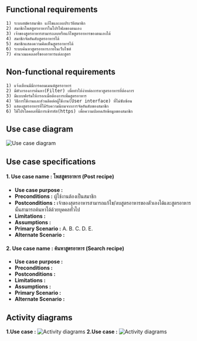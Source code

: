 ## Functional requirements ##

    1) ระบบสมัครสมาชิก แก้ไขและลบประวัติสมาชิก
    2) สมาชิกโพสสูตรอาหารในโปรไฟลของตนเอง
    3) เจ้าของสูตรอาหารสามารถลบหรือแก้ไขสูตรอาหารของตนเองได้
    4) สมาชิกจัดอันดับสูตรอาหารได้
    5) สมาชิกแสดงความคิดเห็นสูตรอาหารได้
    6) ระบบค้นหาสูตรอาหารภายในเว็บไซต์
    7) คำนวณแคลลอรี่ของอาหารแต่ละสูตร
  
## Non-functional requirements ##

    1) แจ้งเตือนมีมีการคอมเมนต์สูตรอาหาร
    2) มีตัวกรองการค้นหา(Filter) เพื่อทำให้ง่ายต่อการหาสูตรอาหารที่ต้องการ
    3) มีแบบฟอร์มให้กรอกเมื่อต้องการเพิ่มสูตรอาหาร
    4) วิธีการใช้งานและส่วนติดต่อผู้ใช้งาน(User interface) ที่ไม่ซับซ้อน
    5) แสดงสูตรอาหารที่ได้รับความนิยมจากการจัดอันดับของสมาชิก
    6) ใช้โปรโตคอลที่มีการเข้ารหัส(https) เพื่อความปลอดภัยข้อมูลของสมาชิก

## Use case diagram ##

![Use case diagram](http://i.imgur.com/6lwTO1r.png)

## Use case specifications ##

#### **1. Use case name :** โพสสูตรอาหาร (Post recipe) ####
- **Use case purpose :** 
- **Preconditions :** ผู้ใช้งานต้องเป็นสมาชิก
- **Postconditions :** เจ้าของสุตรอาหารสามารถแก้ไข/ลบสูตรอาหารของตัวเองได้และสูตรอาหารนั้นสามารถค้นหาได้ด้วยบุคคลทั่วไป
- **Limitations :**
- **Assumptions :**
- **Primary Scenario :**
  A.
  B.
  C.
  D.
  E.
- **Alternate Scenario :** 

#### **2. Use case name :** ค้นหาสูตรอาหาร (Search recipe) ####
- **Use case purpose :**
- **Preconditions :**
- **Postconditions :**
- **Limitations :**
- **Assumptions :**
- **Primary Scenario :**
- **Alternate Scenario :** 

## Activity diagrams ##

**1.Use case :**
![Activity diagrams]()
**2.Use case :**
![Activity diagrams]()
